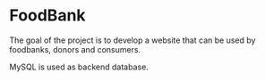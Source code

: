 # FoodBank

The goal of the project is to develop a website that can be used by foodbanks, donors and consumers.

MySQL is used as backend database.
